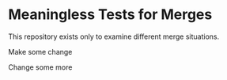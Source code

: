 # Meaningless Tests for Merges

This repository exists only to examine different merge situations.

Make some change

Change some more